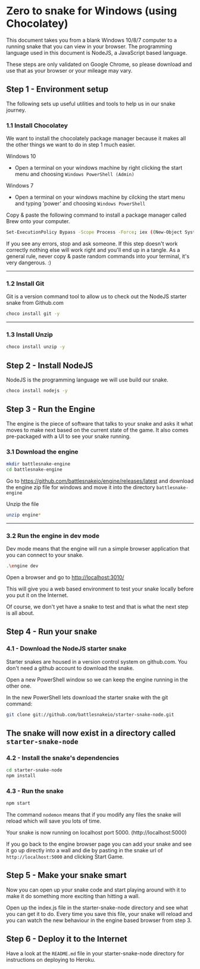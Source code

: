 # Zero to snake for Windows (using Chocolatey)

This document takes you from a blank Windows 10/8/7 computer to a running snake that you can view in your browser.
The programming language used in this document is NodeJS, a JavaScript based language.

These steps are only validated on Google Chrome, so please download and use that as your browser or your mileage may vary.

## Step 1 - Environment setup

The following sets up useful utilities and tools to help us in our snake journey.

### 1.1 Install Chocolatey

We want to install the chocolately package manager because it makes all the other things we want to do in step 1 much
easier.

Windows 10

- Open a terminal on your windows machine by right clicking the start menu and choosing `Windows PowerShell (Admin)`

Windows 7

- Open a terminal on your windows machine by cilcking the start menu and typing 'power' and choosing `Windows PowerShell`

Copy & paste the following command to install a package manager called Brew onto your computer.

```bash
Set-ExecutionPolicy Bypass -Scope Process -Force; iex ((New-Object System.Net.WebClient).DownloadString('https://chocolatey.org/install.ps1'))
```

If you see any errors, stop and ask someone. If this step doesn't work correctly nothing else will work right and you'll
end up in a tangle. As a general rule, never copy & paste random commands into your terminal, it's very dangerous. :)

---

### 1.2 Install Git

Git is a version command tool to allow us to check out the NodeJS starter snake from Github.com

```bash
choco install git -y
```

---

### 1.3 Install Unzip

```bash
choco install unzip -y
```

## Step 2 - Install NodeJS

NodeJS is the programming language we will use build our snake.

```bash
choco install nodejs -y
```

## Step 3 - Run the Engine

The engine is the piece of software that talks to your snake and asks it what moves to make next based on the current
state of the game. It also comes pre-packaged with a UI to see your snake running.

### 3.1 Download the engine

```bash
mkdir battlesnake-engine
cd battlesnake-engine
```

Go to https://github.com/battlesnakeio/engine/releases/latest and download the engine zip file for windows and move it
into the directory `battlesnake-engine`

Unzip the file

```bash
unzip engine*
```

---

### 3.2 Run the engine in dev mode

Dev mode means that the engine will run a simple browser application that you can connect to your snake.

```bash
.\engine dev
```

Open a browser and go to <a href="http://localhost:3010/">http://localhost:3010/</a>

This will give you a web based environment to test your snake locally before you put it on the Internet.

Of course, we don't yet have a snake to test and that is what the next step is all about.

## Step 4 - Run your snake

### 4.1 - Download the NodeJS starter snake

Starter snakes are housed in a version control system on github.com. You don't need a github account to download the
snake.

Open a new PowerShell window so we can keep the engine running in the other one.

In the new PowerShell lets download the starter snake with the git command:

```bash
git clone git://github.com/battlesnakeio/starter-snake-node.git
```

## The snake will now exist in a directory called `starter-snake-node`

### 4.2 - Install the snake's dependencies

```bash
cd starter-snake-node
npm install
```

### 4.3 - Run the snake

```bash
npm start
```

The command `nodemon` means that if you modify any files the snake will reload which will save you lots of time.

Your snake is now running on localhost port 5000. (http://localhost:5000)

If you go back to the engine browser page you can add your snake and see it go up directly into a wall and die by pasting
in the snake url of `http://localhost:5000` and clicking Start Game.

## Step 5 - Make your snake smart

Now you can open up your snake code and start playing around with it to make it do something more exciting than hitting a
wall.

Open up the index.js file in the starter-snake-node directory and see what you can get it to do. Every time you save
this file, your snake will reload and you can watch the new behaviour in the engine based browser from step 3.

## Step 6 - Deploy it to the Internet

Have a look at the `README.md` file in your starter-snake-node directory for instructions on deploying to Heroku.
